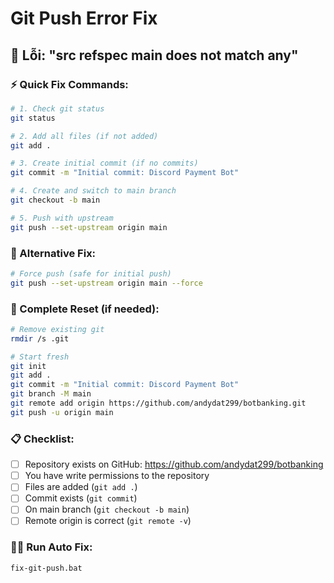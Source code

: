 # Git Push Error Fix

## 🚨 Lỗi: "src refspec main does not match any"

### ⚡ Quick Fix Commands:

```bash
# 1. Check git status
git status

# 2. Add all files (if not added)
git add .

# 3. Create initial commit (if no commits)
git commit -m "Initial commit: Discord Payment Bot"

# 4. Create and switch to main branch
git checkout -b main

# 5. Push with upstream
git push --set-upstream origin main
```

### 🔄 Alternative Fix:

```bash
# Force push (safe for initial push)
git push --set-upstream origin main --force
```

### 🔧 Complete Reset (if needed):

```bash
# Remove existing git
rmdir /s .git

# Start fresh
git init
git add .
git commit -m "Initial commit: Discord Payment Bot"
git branch -M main
git remote add origin https://github.com/andydat299/botbanking.git
git push -u origin main
```

### 📋 Checklist:

- [ ] Repository exists on GitHub: https://github.com/andydat299/botbanking
- [ ] You have write permissions to the repository
- [ ] Files are added (`git add .`)
- [ ] Commit exists (`git commit`)
- [ ] On main branch (`git checkout -b main`)
- [ ] Remote origin is correct (`git remote -v`)

### 🏃‍♂️ Run Auto Fix:

```bash
fix-git-push.bat
```